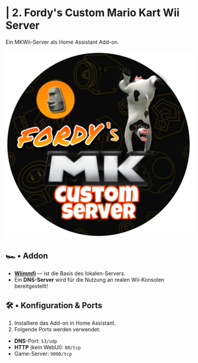 # | 2. Fordy's Custom Mario Kart Wii Server

Ein MKWii-Server als Home Assistant Add-on.

![AddonIcon](https://raw.githubusercontent.com/elias1731/fordys-ha-repo/refs/heads/main/mkwii-srv/icon.png)

## 🏎️ • Addon
- [**Wiimmfi**](https://wiimmfi.de/) — ist die Basis des lokalen-Servers.
- Ein **DNS-Server** wird für die Nutzung an realen Wii-Konsolen bereitgestellt!

## 🛠️ • Konfiguration & Ports 
1. Installiere das Add-on in Home Assistant.
2. Folgende Ports werden verwendet:
  - **DNS**-Port: `53/udp`
  - **HTTP** (kein WebUI): `80/tcp`
  - Game-Server: `9000/tcp`
